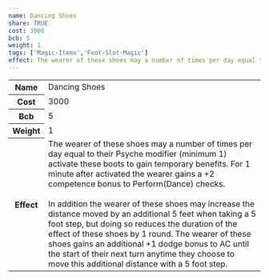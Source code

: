 ```yaml
---
name: Dancing Shoes
share: TRUE
cost: 3000
bcb: 5
weight: 1
tags: ['Magic-Items','Foot-Slot-Magic']
effect: The wearer of these shoes may a number of times per day equal to their Psyche modifier (minimum 1) activate these boots to gain temporary benefits. For 1 minute after activated the wearer gains a +2 competence bonus to Perform(Dance) checks.<br><br>In addition the wearer of these shoes may increase the distance moved by an additional 5 feet when taking a 5 foot step, but doing so reduces the duration of the effect of these shoes by 1 round. The wearer of these shoes gains an additional +1 dodge bonus to AC until the start of their next turn anytime they choose to move this additional distance with a 5 foot step.
---
```

<p><span style="overflow-x: auto;"><table><tbody><tr><th>Name</th><td>Dancing Shoes</td></tr><tr><th>Cost</th><td>3000</td></tr><tr><th>Bcb</th><td>5</td></tr><tr><th>Weight</th><td>1</td></tr><tr><th>Effect</th><td>The wearer of these shoes may a number of times per day equal to their Psyche modifier (minimum 1) activate these boots to gain temporary benefits. For 1 minute after activated the wearer gains a +2 competence bonus to Perform(Dance) checks.<br><br>In addition the wearer of these shoes may increase the distance moved by an additional 5 feet when taking a 5 foot step, but doing so reduces the duration of the effect of these shoes by 1 round. The wearer of these shoes gains an additional +1 dodge bonus to AC until the start of their next turn anytime they choose to move this additional distance with a 5 foot step.</td></tr></tbody></table></span></p>